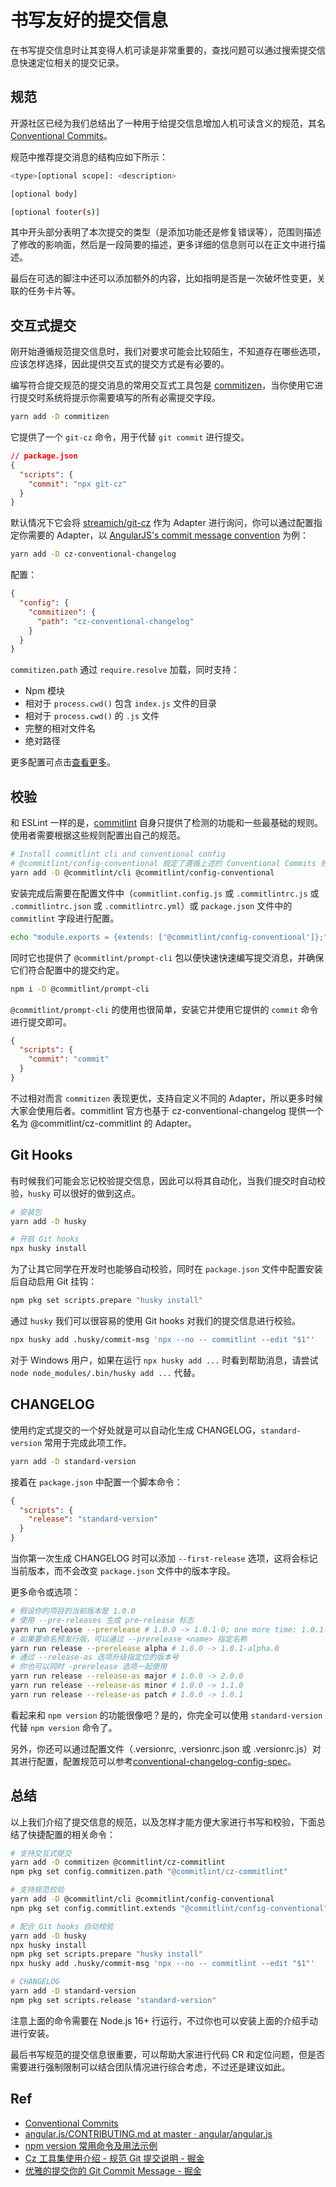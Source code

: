 # 书写友好的提交信息

在书写提交信息时让其变得人机可读是非常重要的，查找问题可以通过搜索提交信息快速定位相关的提交记录。

## 规范

开源社区已经为我们总结出了一种用于给提交信息增加人机可读含义的规范，其名 [Conventional Commits][conventionalcommits]。

规范中推荐提交消息的结构应如下所示：

```bash
<type>[optional scope]: <description>

[optional body]

[optional footer(s)]
```

其中开头部分表明了本次提交的类型（是添加功能还是修复错误等），范围则描述了修改的影响面，然后是一段简要的描述，更多详细的信息则可以在正文中进行描述。

最后在可选的脚注中还可以添加额外的内容，比如指明是否是一次破坏性变更，关联的任务卡片等。

## 交互式提交

刚开始遵循规范提交信息时，我们对要求可能会比较陌生，不知道存在哪些选项，应该怎样选择，因此提供交互式的提交方式是有必要的。

编写符合提交规范的提交消息的常用交互式工具包是 [commitizen][commitizen]，当你使用它进行提交时系统将提示你需要填写的所有必需提交字段。

```bash
yarn add -D commitizen
```

它提供了一个 `git-cz` 命令，用于代替 `git commit` 进行提交。

```json
// package.json
{
  "scripts": {
    "commit": "npx git-cz"
  }
}
```

默认情况下它会将 [streamich/git-cz][git_cz] 作为 Adapter 进行询问，你可以通过配置指定你需要的 Adapter，以 [AngularJS's commit message convention][ng_developers] 为例：

```bash
yarn add -D cz-conventional-changelog
```

配置：

```json
{
  "config": {
    "commitizen": {
      "path": "cz-conventional-changelog"
    }
  }
}
```

`commitizen.path` 通过 `require.resolve` 加载，同时支持：

- Npm 模块
- 相对于 `process.cwd()` 包含 `index.js` 文件的目录
- 相对于 `process.cwd()` 的 `.js` 文件
- 完整的相对文件名
- 绝对路径

更多配置可点击[查看更多][cz-conventional-changelog]。

## 校验

和 ESLint 一样的是，[commitlint][commitlint] 自身只提供了检测的功能和一些最基础的规则。使用者需要根据这些规则配置出自己的规范。

```bash
# Install commitlint cli and conventional config
# @commitlint/config-conventional 规定了遵循上述的 Conventional Commits 规范
yarn add -D @commitlint/cli @commitlint/config-conventional
```

安装完成后需要在配置文件中（`commitlint.config.js` 或 `.commitlintrc.js` 或 `.commitlintrc.json` 或 `.commitlintrc.yml`）或 `package.json` 文件中的 `commitlint` 字段进行配置。

```bash
echo "module.exports = {extends: ['@commitlint/config-conventional']};" > commitlint.config.js
```

同时它也提供了 `@commitlint/prompt-cli` 包以便快速快速编写提交消息，并确保它们符合配置中的提交约定。

```bash
npm i -D @commitlint/prompt-cli
```

`@commitlint/prompt-cli` 的使用也很简单，安装它并使用它提供的 `commit` 命令进行提交即可。

```json
{
  "scripts": {
    "commit": "commit"
  }
}
```

不过相对而言 `commitizen` 表现更优，支持自定义不同的 Adapter，所以更多时候大家会使用后者。commitlint 官方也基于 cz-conventional-changelog 提供一个名为 @commitlint/cz-commitlint 的 Adapter。

## Git Hooks

有时候我们可能会忘记校验提交信息，因此可以将其自动化，当我们提交时自动校验，`husky` 可以很好的做到这点。

```bash
# 安装包
yarn add -D husky

# 开启 Git hooks
npx husky install
```

为了让其它同学在开发时也能够自动校验，同时在 `package.json` 文件中配置安装后自动启用 Git 挂钩：

```bash
npm pkg set scripts.prepare "husky install"
```

通过 `husky` 我们可以很容易的使用 Git hooks 对我们的提交信息进行校验。

```bash
npx husky add .husky/commit-msg 'npx --no -- commitlint --edit "$1"'
```

对于 Windows 用户，如果在运行 `npx husky add ...` 时看到帮助消息，请尝试 `node node_modules/.bin/husky add ...` 代替。

## CHANGELOG

使用约定式提交的一个好处就是可以自动化生成 CHANGELOG，`standard-version` 常用于完成此项工作。

```bash
yarn add -D standard-version
```

接着在 `package.json` 中配置一个脚本命令：

```json
{
  "scripts": {
    "release": "standard-version"
  }
}
```

当你第一次生成 CHANGELOG 时可以添加 `--first-release` 选项，这将会标记当前版本，而不会改变 `package.json` 文件中的版本字段。

更多命令或选项：

```bash
# 假设你的项目的当前版本是 1.0.0
# 使用 --pre-releases 生成 pre-release 标志
yarn run release --prerelease # 1.0.0 -> 1.0.1-0; one more time: 1.0.1-0 -> 1.0.1-1
# 如果要命名预发行版，可以通过 --prerelease <name> 指定名称
yarn run release --prerelease alpha # 1.0.0 -> 1.0.1-alpha.0
# 通过 --release-as 选项升级指定位的版本号
# 你也可以同时 -prerelease 选项一起使用
yarn run release --release-as major # 1.0.0 -> 2.0.0
yarn run release --release-as minor # 1.0.0 -> 1.1.0
yarn run release --release-as patch # 1.0.0 -> 1.0.1
```

看起来和 `npm version` 的功能很像吧？是的，你完全可以使用 `standard-version` 代替 `npm version` 命令了。

另外，你还可以通过配置文件（.versionrc, .versionrc.json 或 .versionrc.js）对其进行配置，配置规范可以参考[conventional-changelog-config-spec][conventional_changelog_config_spec]。

## 总结

以上我们介绍了提交信息的规范，以及怎样才能方便大家进行书写和校验，下面总结了快捷配置的相关命令：

```bash
# 支持交互式提交
yarn add -D commitizen @commitlint/cz-commitlint
npm pkg set config.commitizen.path "@commitlint/cz-commitlint"

# 支持规范校验
yarn add -D @commitlint/cli @commitlint/config-conventional
npm pkg set config.commitlint.extends "@commitlint/config-conventional"

# 配合 Git hooks 自动校验
yarn add -D husky
npx husky install
npm pkg set scripts.prepare "husky install"
npx husky add .husky/commit-msg 'npx --no -- commitlint --edit "$1"'

# CHANGELOG
yarn add -D standard-version
npm pkg set scripts.release "standard-version"
```

注意上面的命令需要在 Node.js 16+ 行运行，不过你也可以安装上面的介绍手动进行安装。

最后书写规范的提交信息很重要，可以帮助大家进行代码 CR 和定位问题，但是否需要进行强制限制可以结合团队情况进行综合考虑，不过还是建议如此。

## Ref

- [Conventional Commits][conventionalcommits]
- [angular.js/CONTRIBUTING.md at master · angular/angular.js][ng_contributing]
- [npm version 常用命令及用法示例][90384398]
- [Cz 工具集使用介绍 - 规范 Git 提交说明 - 掘金][5cc4694a6fb9a03238106eb9]
- [优雅的提交你的 Git Commit Message - 掘金][5afc5242f265da0b7f44bee4]

[conventionalcommits]: https://www.conventionalcommits.org/en/v1.0.0/
[commitizen]: https://github.com/commitizen/cz-cli
[commitlint]: https://github.com/conventional-changelog/commitlint
[ng_contributing]: https://github.com/angular/angular.js/blob/master/CONTRIBUTING.md#commit
[ng_developers]: https://github.com/angular/angular.js/blob/master/DEVELOPERS.md#-git-commit-guidelines
[git_cz]: https://github.com/streamich/git-cz
[conventional_changelog_config_spec]: https://github.com/conventional-changelog/conventional-changelog-config-spec/
[90384398]: https://blog.csdn.net/weixin_40817115/article/details/90384398
[5cc4694a6fb9a03238106eb9]: https://juejin.im/post/5cc4694a6fb9a03238106eb9
[5afc5242f265da0b7f44bee4]: https://juejin.im/post/5afc5242f265da0b7f44bee4
[cz-conventional-changelog]: https://github.com/commitizen/cz-conventional-changelog#configuration
